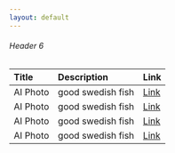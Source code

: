 ```yaml
---
layout: default
---
```


###### Header 6

| Title        | Description          | Link |
|:-------------|:------------------|:------|
| AI Photo     | good swedish fish | [Link](http://www.naver.com)  |
| AI Photo     | good swedish fish | [Link](http://www.naver.com)  |
| AI Photo     | good swedish fish | [Link](http://www.naver.com)  |
| AI Photo     | good swedish fish | [Link](http://www.naver.com)  |
